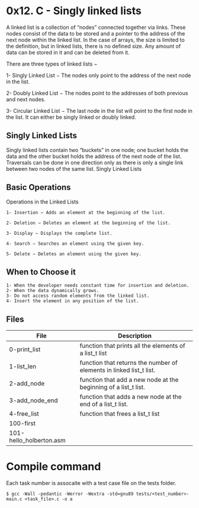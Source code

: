 # 0x12. C - Singly linked lists
A linked list is a collection of “nodes” connected together via links. These nodes consist of the data to be stored and a pointer to the address of the next node within the linked list. In the case of arrays, the size is limited to the definition, but in linked lists, there is no defined size. Any amount of data can be stored in it and can be deleted from it.

There are three types of linked lists −

1- Singly Linked List − The nodes only point to the address of the next node in the list.

2- Doubly Linked List − The nodes point to the addresses of both previous and next nodes.

3- Circular Linked List − The last node in the list will point to the first node in the list. It can either be singly linked or doubly linked.

## Singly Linked Lists
Singly linked lists contain two “buckets” in one node; one bucket holds the data and the other bucket holds the address of the next node of the list. Traversals can be done in one direction only as there is only a single link between two nodes of the same list.
Singly Linked Lists
## Basic Operations
 Operations in the Linked Lists

    1- Insertion − Adds an element at the beginning of the list.

    2- Deletion − Deletes an element at the beginning of the list.

    3- Display − Displays the complete list.

    4- Search − Searches an element using the given key.

    5- Delete − Deletes an element using the given key.
## When to Choose it

    1- When the developer needs constant time for insertion and deletion.
    2- When the data dynamically grows.
    3- Do not access random elements from the linked list.
    4- Insert the element in any position of the list.

## Files

|File|Description|
|---|---|
|0-print_list|function that prints all the elements of a list_t list|
|1-list_len|function that returns the number of elements in linked list_t list.|
|2-add_node|function that add a new node at the beginning of a list_t list.|
|3-add_node_end|function that adds a new node at the end of a list_t list.|
|4-free_list|function that frees a list_t list|
|100-first||
|101-hello_holberton.asm||
# Compile command 
Each task number is assocaite with a test case file on the tests folder.

    $ gcc -Wall -pedantic -Werror -Wextra -std=gnu89 tests/<test_number>-main.c <task_file>.c -o a
